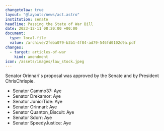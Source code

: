 ```yaml
---
changetolaw: true
layout: "@layouts/news/act.astro"
institution: senate
headline: Passing the State of War Bill
date: 2023-12-11 08:20:00 +00:00
document:
  type: local-file
  value: /archive/2feba079-b3b1-4f84-ad79-546fd0102c9a.pdf
changes:
  - target: articles-of-war
    kind: amendment
icon: /assets/images/law_stock.jpeg
---
```

Senator Orinnari's proposal was approved by the Senate and by President ChrisChrispie.<!--more-->

- Senator Cammo37: Aye
- Senator Drekamor: Aye
- Senator JuniorTide: Aye
- Senator Orinnari: Aye
- Senator Quanton\_Biscuit: Aye
- Senator Sdorr: Aye
- Senator SpeedyJustice: Aye
